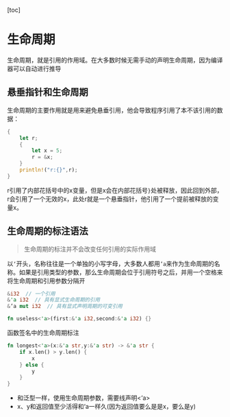 [toc]

# 生命周期

生命周期，就是引用的作用域。在大多数时候无需手动的声明生命周期，因为编译器可以自动进行推导

## 悬垂指针和生命周期

生命周期的主要作用就是用来避免悬垂引用，他会导致程序引用了本不该引用的数据：

~~~ rust
{
    let r;
    {
        let x = 5;
        r = &x;
    }
    println!("r:{}",r);
}
~~~

r引用了内部花括号中的x变量，但是x会在内部花括号`}`处被释放，因此回到外部，r会引用了一个无效的x，此处r就是一个悬垂指针，他引用了一个提前被释放的变量x。

## 生命周期的标注语法

>   生命周期的标注并不会改变任何引用的实际作用域

以`‘`开头，名称往往是一个单独的小写字母，大多数人都用`’a`来作为生命周期的名称。如果是引用类型的参数，那么生命周期会位于引用符号之后，并用一个空格来将生命周期和引用参数分隔开

~~~ rust
&i32  // 一个引用
&'a i32  // 具有显式生命周期的引用
&‘a mut i32  // 具有显式声明周期的可变引用

fn useless<'a>(first:&'a i32,second:&'a i32) {}
~~~

函数签名中的生命周期标注

~~~ rust
fn longest<'a>(x:&'a str,y:&'a str) -> &'a str {
    if x.len() > y.len() {
        x
    } else {
        y
    }
}
~~~

*   和泛型一样，使用生命周期参数，需要线声明<‘a>
*   x、y和返回值至少活得和‘a一样久(因为返回值要么是是x，要么是y)




